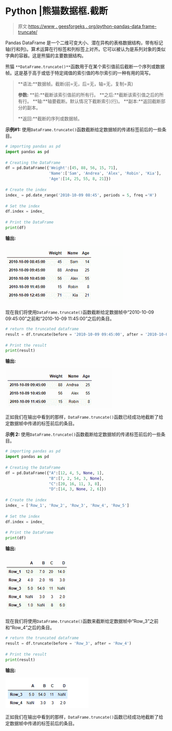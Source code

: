# Python |熊猫数据框.截断

> 原文:[https://www . geesforgeks . org/python-pandas-data frame-truncate/](https://www.geeksforgeeks.org/python-pandas-dataframe-truncate/)

Pandas DataFrame 是一个二维可变大小、潜在异构的表格数据结构，带有标记轴(行和列)。算术运算在行标签和列标签上对齐。它可以被认为是系列对象的类似字典的容器。这是熊猫的主要数据结构。

熊猫 `**DataFrame.truncate()**`函数用于在某个索引值前后截断一个序列或数据帧。这是基于高于或低于特定阈值的索引值的布尔索引的一种有用的简写。

> **语法:**数据帧。截断(前=无，后=无，轴=无，复制=真)
> 
> **参数:**
> **前:**截断该索引值前的所有行。
> **之后:**截断该索引值之后的所有行。
> **轴:**轴要截断。默认情况下截断索引(行)。
> **副本:**返回截断部分的副本。
> 
> **返回:**截断的序列或数据帧。

**示例#1:** 使用`DataFrame.truncate()`函数截断给定数据帧的传递标签前后的一些条目。

```py
# importing pandas as pd
import pandas as pd

# Creating the DataFrame
df = pd.DataFrame({'Weight':[45, 88, 56, 15, 71],
                   'Name':['Sam', 'Andrea', 'Alex', 'Robin', 'Kia'],
                   'Age':[14, 25, 55, 8, 21]})

# Create the index
index_ = pd.date_range('2010-10-09 08:45', periods = 5, freq ='H')

# Set the index
df.index = index_

# Print the DataFrame
print(df)
```

**输出:**

![](img/a98bc6dd87f7561204138ad3e9e5cf1d.png)

现在我们将使用`DataFrame.truncate()`函数截断给定数据帧中“2010-10-09 09:45:00”之前和“2010-10-09 11:45:00”之后的条目。

```py
# return the truncated dataframe
result = df.truncate(before = '2010-10-09 09:45:00', after = '2010-10-09 11:45:00')

# Print the result
print(result)
```

**输出:**

![](img/126a71c884f99168e49bcfdfb06d70af.png)

正如我们在输出中看到的那样，`DataFrame.truncate()`函数已经成功地截断了给定数据帧中传递的标签前后的条目。

**示例 2:** 使用`DataFrame.truncate()`函数截断给定数据帧的传递标签前后的一些条目。

```py
# importing pandas as pd
import pandas as pd

# Creating the DataFrame
df = pd.DataFrame({"A":[12, 4, 5, None, 1], 
                   "B":[7, 2, 54, 3, None], 
                   "C":[20, 16, 11, 3, 8], 
                   "D":[14, 3, None, 2, 6]}) 

# Create the index
index_ = ['Row_1', 'Row_2', 'Row_3', 'Row_4', 'Row_5']

# Set the index
df.index = index_

# Print the DataFrame
print(df)
```

**输出:**

![](img/0b8a01d9a4a8d2a41f2d5f3dbdf72d6b.png)

现在我们将使用`DataFrame.truncate()`函数来截断给定数据帧中“Row_3”之前和“Row_4”之后的条目。

```py
# return the truncated dataframe
result = df.truncate(before = 'Row_3', after = 'Row_4')

# Print the result
print(result)
```

**输出:**

![](img/48738c9d7fd5659509082c023731e424.png)

正如我们在输出中看到的那样，`DataFrame.truncate()`函数已经成功地截断了给定数据帧中传递的标签前后的条目。